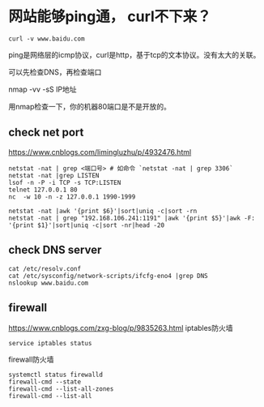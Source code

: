 # 网站能够ping通， curl不下来？

```
curl -v www.baidu.com
```
ping是网络层的icmp协议，curl是http，基于tcp的文本协议。没有太大的关联。

可以先检查DNS，再检查端口

nmap -vv -sS IP地址

用nmap检查一下，你的机器80端口是不是开放的。

## check net port
https://www.cnblogs.com/limingluzhu/p/4932476.html
```
netstat -nat | grep <端口号> # 如命令 `netstat -nat | grep 3306`
netstat -nat |grep LISTEN
lsof -n -P -i TCP -s TCP:LISTEN
telnet 127.0.0.1 80
nc  -w 10 -n -z 127.0.0.1 1990-1999

netstat -nat |awk '{print $6}'|sort|uniq -c|sort -rn
netstat -nat | grep "192.168.106.241:1191" |awk '{print $5}'|awk -F: '{print $1}'|sort|uniq -c|sort -nr|head -20
```

## check DNS server
```
cat /etc/resolv.conf
cat /etc/sysconfig/network-scripts/ifcfg-eno4 |grep DNS
nslookup www.baidu.com
```

## firewall
https://www.cnblogs.com/zxg-blog/p/9835263.html
iptables防火墙
```
service iptables status  
```
firewall防火墙
```
systemctl status firewalld
firewall-cmd --state
firewall-cmd --list-all-zones
firewall-cmd --list-all
```
